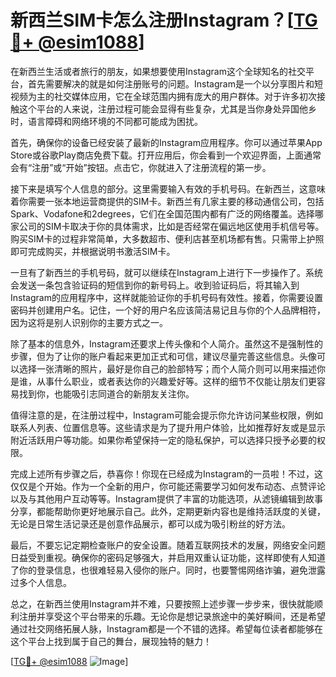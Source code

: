 # 新西兰SIM卡怎么注册Instagram？[[TG💪+ @esim1088](https://t.me/s/esim1088)]

在新西兰生活或者旅行的朋友，如果想要使用Instagram这个全球知名的社交平台，首先需要解决的就是如何注册账号的问题。Instagram是一个以分享图片和短视频为主的社交媒体应用，它在全球范围内拥有庞大的用户群体。对于许多初次接触这个平台的人来说，注册过程可能会显得有些复杂，尤其是当你身处异国他乡时，语言障碍和网络环境的不同都可能成为困扰。

首先，确保你的设备已经安装了最新的Instagram应用程序。你可以通过苹果App Store或谷歌Play商店免费下载。打开应用后，你会看到一个欢迎界面，上面通常会有“注册”或“开始”按钮。点击它，你就进入了注册流程的第一步。

接下来是填写个人信息的部分。这里需要输入有效的手机号码。在新西兰，这意味着你需要一张本地运营商提供的SIM卡。新西兰有几家主要的移动通信公司，包括Spark、Vodafone和2degrees，它们在全国范围内都有广泛的网络覆盖。选择哪家公司的SIM卡取决于你的具体需求，比如是否经常在偏远地区使用手机信号等。购买SIM卡的过程非常简单，大多数超市、便利店甚至机场都有售。只需带上护照即可完成购买，并根据说明书激活SIM卡。

一旦有了新西兰的手机号码，就可以继续在Instagram上进行下一步操作了。系统会发送一条包含验证码的短信到你的新号码上。收到验证码后，将其输入到Instagram的应用程序中，这样就能验证你的手机号码有效性。接着，你需要设置密码并创建用户名。记住，一个好的用户名应该简洁易记且与你的个人品牌相符，因为这将是别人识别你的主要方式之一。

除了基本的信息外，Instagram还要求上传头像和个人简介。虽然这不是强制性的步骤，但为了让你的账户看起来更加正式和可信，建议尽量完善这些信息。头像可以选择一张清晰的照片，最好是你自己的脸部特写；而个人简介则可以用来描述你是谁，从事什么职业，或者表达你的兴趣爱好等。这样的细节不仅能让朋友们更容易找到你，也能吸引志同道合的新朋友关注你。

值得注意的是，在注册过程中，Instagram可能会提示你允许访问某些权限，例如联系人列表、位置信息等。这些请求是为了提升用户体验，比如推荐好友或是显示附近活跃用户等功能。如果你希望保持一定的隐私保护，可以选择只授予必要的权限。

完成上述所有步骤之后，恭喜你！你现在已经成为Instagram的一员啦！不过，这仅仅是个开始。作为一个全新的用户，你可能还需要学习如何发布动态、点赞评论以及与其他用户互动等等。Instagram提供了丰富的功能选项，从滤镜编辑到故事分享，都能帮助你更好地展示自己。此外，定期更新内容也是维持活跃度的关键，无论是日常生活记录还是创意作品展示，都可以成为吸引粉丝的好方法。

最后，不要忘记定期检查账户的安全设置。随着互联网技术的发展，网络安全问题日益受到重视。确保你的密码足够强大，并启用双重认证功能，这样即使有人知道了你的登录信息，也很难轻易入侵你的账户。同时，也要警惕网络诈骗，避免泄露过多个人信息。

总之，在新西兰使用Instagram并不难，只要按照上述步骤一步步来，很快就能顺利注册并享受这个平台带来的乐趣。无论你是想记录旅途中的美好瞬间，还是希望通过社交网络拓展人脉，Instagram都是一个不错的选择。希望每位读者都能够在这个平台上找到属于自己的舞台，展现独特的魅力！

[[TG💪+ @esim1088](https://t.me/s/esim1088) ![Image](https://i.postimg.cc/4NQfJmqS/Snipaste-2025-05-13-00-14-12.png)]